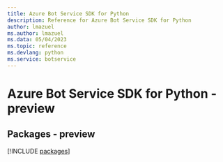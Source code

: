 ```yaml
---
title: Azure Bot Service SDK for Python
description: Reference for Azure Bot Service SDK for Python
author: lmazuel
ms.author: lmazuel
ms.data: 05/04/2023
ms.topic: reference
ms.devlang: python
ms.service: botservice
---
```

# Azure Bot Service SDK for Python - preview
## Packages - preview
[!INCLUDE [packages](bot-service-index.md)]
